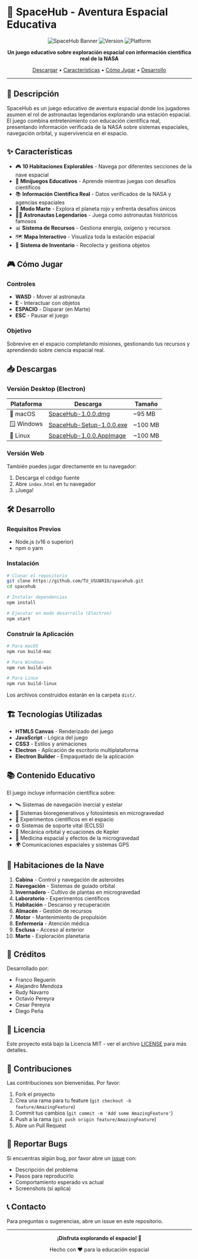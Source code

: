 # 🚀 SpaceHub - Aventura Espacial Educativa

<div align="center">

![SpaceHub Banner](https://img.shields.io/badge/SpaceHub-Educational%20Space%20Game-blue?style=for-the-badge)
![Version](https://img.shields.io/badge/version-1.0.0-green?style=for-the-badge)
![Platform](https://img.shields.io/badge/platform-Windows%20%7C%20macOS%20%7C%20Linux-lightgrey?style=for-the-badge)

**Un juego educativo sobre exploración espacial con información científica real de la NASA**

[Descargar](#-descargas) • [Características](#-características) • [Cómo Jugar](#-cómo-jugar) • [Desarrollo](#-desarrollo)

</div>

---

## 📖 Descripción

SpaceHub es un juego educativo de aventura espacial donde los jugadores asumen el rol de astronautas legendarios explorando una estación espacial. El juego combina entretenimiento con educación científica real, presentando información verificada de la NASA sobre sistemas espaciales, navegación orbital, y supervivencia en el espacio.

## ✨ Características

- 🎮 **10 Habitaciones Explorables** - Navega por diferentes secciones de la nave espacial
- 🧩 **Minijuegos Educativos** - Aprende mientras juegas con desafíos científicos
- 📚 **Información Científica Real** - Datos verificados de la NASA y agencias espaciales
- 🌌 **Modo Marte** - Explora el planeta rojo y enfrenta desafíos únicos
- 👨‍🚀 **Astronautas Legendarios** - Juega como astronautas históricos famosos
- 📊 **Sistema de Recursos** - Gestiona energía, oxígeno y recursos
- 🗺️ **Mapa Interactivo** - Visualiza toda la estación espacial
- 🎒 **Sistema de Inventario** - Recolecta y gestiona objetos

## 🎮 Cómo Jugar

### Controles
- **WASD** - Mover al astronauta
- **E** - Interactuar con objetos
- **ESPACIO** - Disparar (en Marte)
- **ESC** - Pausar el juego

### Objetivo
Sobrevive en el espacio completando misiones, gestionando tus recursos y aprendiendo sobre ciencia espacial real.

## 📥 Descargas

### Versión Desktop (Electron)

| Plataforma | Descarga | Tamaño |
|-----------|----------|--------|
| 🍎 macOS | [SpaceHub-1.0.0.dmg](../../releases) | ~95 MB |
| 🪟 Windows | [SpaceHub-Setup-1.0.0.exe](../../releases) | ~100 MB |
| 🐧 Linux | [SpaceHub-1.0.0.AppImage](../../releases) | ~100 MB |

### Versión Web
También puedes jugar directamente en tu navegador:
1. Descarga el código fuente
2. Abre `index.html` en tu navegador
3. ¡Juega!

## 🛠️ Desarrollo

### Requisitos Previos
- Node.js (v16 o superior)
- npm o yarn

### Instalación

```bash
# Clonar el repositorio
git clone https://github.com/TU_USUARIO/spacehub.git
cd spacehub

# Instalar dependencias
npm install

# Ejecutar en modo desarrollo (Electron)
npm start
```

### Construir la Aplicación

```bash
# Para macOS
npm run build-mac

# Para Windows
npm run build-win

# Para Linux
npm run build-linux
```

Los archivos construidos estarán en la carpeta `dist/`.

## 🏗️ Tecnologías Utilizadas

- **HTML5 Canvas** - Renderizado del juego
- **JavaScript** - Lógica del juego
- **CSS3** - Estilos y animaciones
- **Electron** - Aplicación de escritorio multiplataforma
- **Electron Builder** - Empaquetado de la aplicación

## 📚 Contenido Educativo

El juego incluye información científica sobre:

- 🛰️ Sistemas de navegación inercial y estelar
- 🌱 Sistemas bioregenerativos y fotosíntesis en microgravedad
- 🔬 Experimentos científicos en el espacio
- ⚙️ Sistemas de soporte vital (ECLSS)
- 🚀 Mecánica orbital y ecuaciones de Kepler
- 💊 Medicina espacial y efectos de la microgravedad
- 🌍 Comunicaciones espaciales y sistemas GPS

## 🎯 Habitaciones de la Nave

1. **Cabina** - Control y navegación de asteroides
2. **Navegación** - Sistemas de guiado orbital
3. **Invernadero** - Cultivo de plantas en microgravedad
4. **Laboratorio** - Experimentos científicos
5. **Habitación** - Descanso y recuperación
6. **Almacén** - Gestión de recursos
7. **Motor** - Mantenimiento de propulsión
8. **Enfermería** - Atención médica
9. **Esclusa** - Acceso al exterior
10. **Marte** - Exploración planetaria

## 👥 Créditos

Desarrollado por:
- Franco Reguerin
- Alejandro Mendoza
- Rudy Navarro
- Octavio Pereyra
- Cesar Pereyra
- Diego Peña

## 📄 Licencia

Este proyecto está bajo la Licencia MIT - ver el archivo [LICENSE](LICENSE) para más detalles.

## 🤝 Contribuciones

Las contribuciones son bienvenidas. Por favor:

1. Fork el proyecto
2. Crea una rama para tu feature (`git checkout -b feature/AmazingFeature`)
3. Commit tus cambios (`git commit -m 'Add some AmazingFeature'`)
4. Push a la rama (`git push origin feature/AmazingFeature`)
5. Abre un Pull Request

## 🐛 Reportar Bugs

Si encuentras algún bug, por favor abre un [issue](../../issues) con:
- Descripción del problema
- Pasos para reproducirlo
- Comportamiento esperado vs actual
- Screenshots (si aplica)

## 📞 Contacto

Para preguntas o sugerencias, abre un issue en este repositorio.

---

<div align="center">

**¡Disfruta explorando el espacio! 🌌**

Hecho con ❤️ para la educación espacial

</div>
